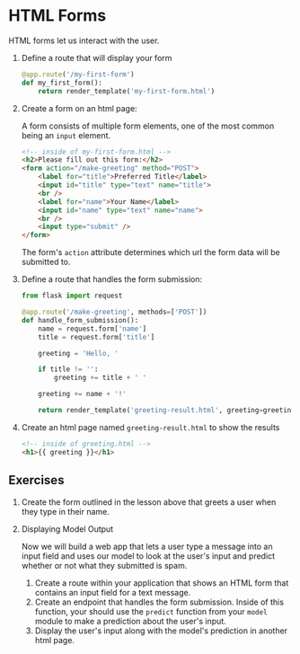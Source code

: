 # HTML Forms

HTML forms let us interact with the user.

1. Define a route that will display your form

    ```python
    @app.route('/my-first-form')
    def my_first_form():
        return render_template('my-first-form.html')
    ```

1. Create a form on an html page:

    A form consists of multiple form elements, one of the most common being an
    `input` element.

    ```html
    <!-- inside of my-first-form.html -->
    <h2>Please fill out this form:</h2>
    <form action="/make-greeting" method="POST">
        <label for="title">Preferred Title</label>
        <input id="title" type="text" name="title">
        <br />
        <label for="name">Your Name</label>
        <input id="name" type="text" name="name">
        <br />
        <input type="submit" />
    </form>
    ```

    The form's `action` attribute determines which url the form data will be
    submitted to.

1. Define a route that handles the form submission:

    ```python
    from flask import request

    @app.route('/make-greeting', methods=['POST'])
    def handle_form_submission():
        name = request.form['name']
        title = request.form['title']

        greeting = 'Hello, '

        if title != '':
            greeting += title + ' '

        greeting += name + '!'

        return render_template('greeting-result.html', greeting=greeting)
    ```

1. Create an html page named `greeting-result.html` to show the results

    ```html
    <!-- inside of greeting.html -->
    <h1>{{ greeting }}</h1>
    ```

## Exercises

1. Create the form outlined in the lesson above that greets a user when they
   type in their name.

1. Displaying Model Output

    Now we will build a web app that lets a user type a message into an input
    field and uses our model to look at the user's input and predict whether or
    not what they submitted is spam.

    1. Create a route within your application that shows an HTML form that
       contains an input field for a text message.
    1. Create an endpoint that handles the form submission. Inside of this
       function, your should use the `predict` function from your `model` module
       to make a prediction about the user's input.
    1. Display the user's input along with the model's prediction in another
       html page.
